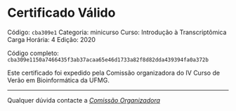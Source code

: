# Certificado Válido

Código: `cba309e1`
Categoria: minicurso
Curso: Introdução à Transcriptômica
Carga Horária: 4
Edição: 2020


Código completo: `cba309e1150a7466435f3ab37acaa65e46d1733a82f8d82dda439394fa0a372b`


Este certificado foi expedido pela Comissão organizadora do IV Curso de Verão em Bioinformática da UFMG.

----

Qualquer dúvida contacte a [_Comissão Organizadora_](<mailto:cursobioinfoufmg@gmail.com$subject=[Certificados]>)


